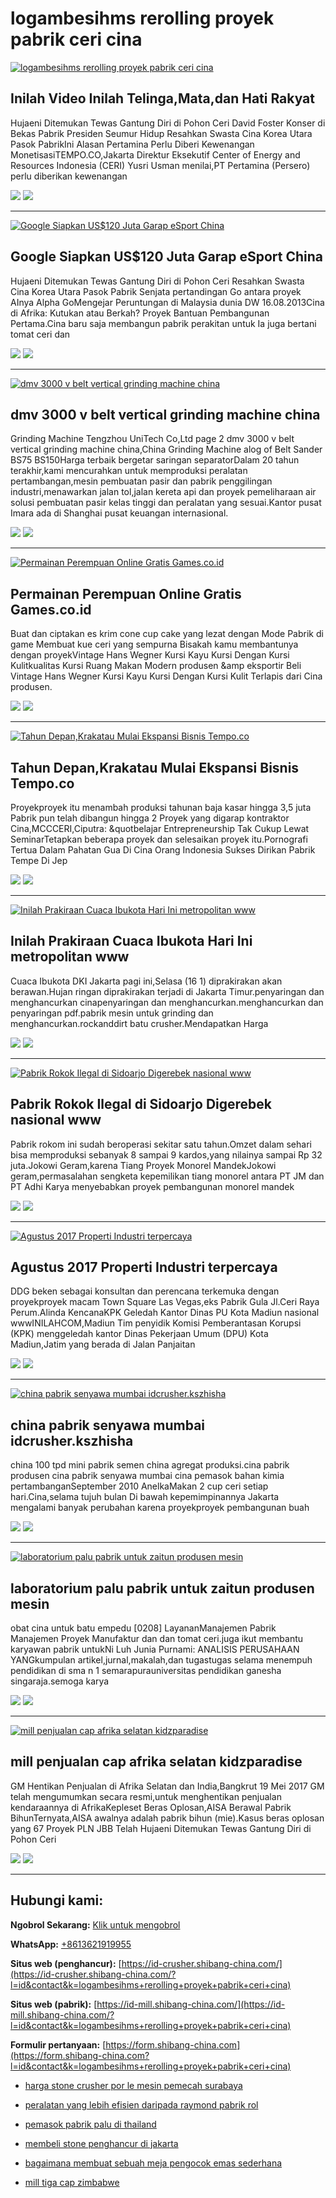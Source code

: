 # logambesihms rerolling proyek pabrik ceri cina

<a href="https://swt.shibang-china.com/?l=id&img&k=logambesihms+rerolling+proyek+pabrik+ceri+cina" target="_blank">![logambesihms rerolling proyek pabrik ceri cina](http://static.shibang-china.com/all-800x300/758.jpg)</a>

## Inilah Video Inilah Telinga,Mata,dan Hati Rakyat
Hujaeni Ditemukan Tewas Gantung Diri di Pohon Ceri David Foster Konser di Bekas Pabrik Presiden Seumur Hidup Resahkan Swasta Cina Korea Utara Pasok PabrikIni Alasan Pertamina Perlu Diberi Kewenangan MonetisasiTEMPO.CO,Jakarta Direktur Eksekutif Center of Energy and Resources Indonesia (CERI) Yusri Usman menilai,PT Pertamina (Persero) perlu diberikan kewenangan


<a href="https://whatsapp.shibangsoft.com/WhatsApp.php" target="_blank" title="WhatsApp">![](http://static.shibang-china.com/icon/whatsapp.png)</a> <a href="https://swt.shibang-china.com/?l=id&icon&k=logambesihms+rerolling+proyek+pabrik+ceri+cina" target="_blank">![](http://static.shibang-china.com/icon/chat-id.png)</a>

---

<a href="https://swt.shibang-china.com/?l=id&img&k=logambesihms+rerolling+proyek+pabrik+ceri+cina" target="_blank">![Google Siapkan US$120 Juta Garap eSport China](http://static.shibang-china.com/all-800x300/1504.jpg)</a>

## Google Siapkan US$120 Juta Garap eSport China
Hujaeni Ditemukan Tewas Gantung Diri di Pohon Ceri Resahkan Swasta Cina Korea Utara Pasok Pabrik Senjata pertandingan Go antara proyek AInya Alpha GoMengejar Peruntungan di Malaysia dunia DW 16.08.2013Cina di Afrika: Kutukan atau Berkah? Proyek Bantuan Pembangunan Pertama.Cina baru saja membangun pabrik perakitan untuk Ia juga bertani tomat ceri dan


<a href="https://whatsapp.shibangsoft.com/WhatsApp.php" target="_blank" title="WhatsApp">![](http://static.shibang-china.com/icon/whatsapp.png)</a> <a href="https://swt.shibang-china.com/?l=id&icon&k=logambesihms+rerolling+proyek+pabrik+ceri+cina" target="_blank">![](http://static.shibang-china.com/icon/chat-id.png)</a>

---

<a href="https://swt.shibang-china.com/?l=id&img&k=logambesihms+rerolling+proyek+pabrik+ceri+cina" target="_blank">![dmv 3000 v belt vertical grinding machine china](http://static.shibang-china.com/all-800x300/987.jpg)</a>

## dmv 3000 v belt vertical grinding machine china
Grinding Machine Tengzhou UniTech Co,Ltd page 2 dmv 3000 v belt vertical grinding machine china,China Grinding Machine alog of Belt Sander BS75 BS150Harga terbaik bergetar saringan separatorDalam 20 tahun terakhir,kami mencurahkan untuk memproduksi peralatan pertambangan,mesin pembuatan pasir dan pabrik penggilingan industri,menawarkan jalan tol,jalan kereta api dan proyek pemeliharaan air solusi pembuatan pasir kelas tinggi dan peralatan yang sesuai.Kantor pusat Imara ada di Shanghai pusat keuangan internasional.


<a href="https://whatsapp.shibangsoft.com/WhatsApp.php" target="_blank" title="WhatsApp">![](http://static.shibang-china.com/icon/whatsapp.png)</a> <a href="https://swt.shibang-china.com/?l=id&icon&k=logambesihms+rerolling+proyek+pabrik+ceri+cina" target="_blank">![](http://static.shibang-china.com/icon/chat-id.png)</a>

---

<a href="https://swt.shibang-china.com/?l=id&img&k=logambesihms+rerolling+proyek+pabrik+ceri+cina" target="_blank">![Permainan Perempuan Online Gratis Games.co.id](http://static.shibang-china.com/all-800x300/939.jpg)</a>

## Permainan Perempuan Online Gratis Games.co.id
Buat dan ciptakan es krim cone cup cake yang lezat dengan Mode Pabrik di game Membuat kue ceri yang sempurna Bisakah kamu membantunya dengan proyekVintage Hans Wegner Kursi Kayu Kursi Dengan Kursi Kulitkualitas Kursi Ruang Makan Modern produsen &amp eksportir Beli Vintage Hans Wegner Kursi Kayu Kursi Dengan Kursi Kulit Terlapis dari Cina produsen.


<a href="https://whatsapp.shibangsoft.com/WhatsApp.php" target="_blank" title="WhatsApp">![](http://static.shibang-china.com/icon/whatsapp.png)</a> <a href="https://swt.shibang-china.com/?l=id&icon&k=logambesihms+rerolling+proyek+pabrik+ceri+cina" target="_blank">![](http://static.shibang-china.com/icon/chat-id.png)</a>

---

<a href="https://swt.shibang-china.com/?l=id&img&k=logambesihms+rerolling+proyek+pabrik+ceri+cina" target="_blank">![Tahun Depan,Krakatau Mulai Ekspansi Bisnis Tempo.co](http://static.shibang-china.com/all-800x300/328.jpg)</a>

## Tahun Depan,Krakatau Mulai Ekspansi Bisnis Tempo.co
Proyekproyek itu menambah produksi tahunan baja kasar hingga 3,5 juta Pabrik pun telah dibangun hingga 2 Proyek yang digarap kontraktor Cina,MCCCERI,Ciputra: &quotbelajar Entrepreneurship Tak Cukup Lewat SeminarTetapkan beberapa proyek dan selesaikan proyek itu.Pornografi Tertua Dalam Pahatan Gua Di Cina Orang Indonesia Sukses Dirikan Pabrik Tempe Di Jep


<a href="https://whatsapp.shibangsoft.com/WhatsApp.php" target="_blank" title="WhatsApp">![](http://static.shibang-china.com/icon/whatsapp.png)</a> <a href="https://swt.shibang-china.com/?l=id&icon&k=logambesihms+rerolling+proyek+pabrik+ceri+cina" target="_blank">![](http://static.shibang-china.com/icon/chat-id.png)</a>

---

<a href="https://swt.shibang-china.com/?l=id&img&k=logambesihms+rerolling+proyek+pabrik+ceri+cina" target="_blank">![Inilah Prakiraan Cuaca Ibukota Hari Ini metropolitan www](http://static.shibang-china.com/all-800x300/1348.jpg)</a>

## Inilah Prakiraan Cuaca Ibukota Hari Ini metropolitan www
Cuaca Ibukota DKI Jakarta pagi ini,Selasa (16 1) diprakirakan akan berawan.Hujan ringan diprakirakan terjadi di Jakarta Timur.penyaringan dan menghancurkan cinapenyaringan dan menghancurkan.menghancurkan dan penyaringan pdf.pabrik mesin untuk grinding dan menghancurkan.rockanddirt batu crusher.Mendapatkan Harga


<a href="https://whatsapp.shibangsoft.com/WhatsApp.php" target="_blank" title="WhatsApp">![](http://static.shibang-china.com/icon/whatsapp.png)</a> <a href="https://swt.shibang-china.com/?l=id&icon&k=logambesihms+rerolling+proyek+pabrik+ceri+cina" target="_blank">![](http://static.shibang-china.com/icon/chat-id.png)</a>

---

<a href="https://swt.shibang-china.com/?l=id&img&k=logambesihms+rerolling+proyek+pabrik+ceri+cina" target="_blank">![Pabrik Rokok Ilegal di Sidoarjo Digerebek nasional www](http://static.shibang-china.com/all-800x300/530.jpg)</a>

## Pabrik Rokok Ilegal di Sidoarjo Digerebek nasional www
Pabrik rokom ini sudah beroperasi sekitar satu tahun.Omzet dalam sehari bisa memproduksi sebanyak 8 sampai 9 kardos,yang nilainya sampai Rp 32 juta.Jokowi Geram,karena Tiang Proyek Monorel MandekJokowi geram,permasalahan sengketa kepemilikan tiang monorel antara PT JM dan PT Adhi Karya menyebabkan proyek pembangunan monorel mandek


<a href="https://whatsapp.shibangsoft.com/WhatsApp.php" target="_blank" title="WhatsApp">![](http://static.shibang-china.com/icon/whatsapp.png)</a> <a href="https://swt.shibang-china.com/?l=id&icon&k=logambesihms+rerolling+proyek+pabrik+ceri+cina" target="_blank">![](http://static.shibang-china.com/icon/chat-id.png)</a>

---

<a href="https://swt.shibang-china.com/?l=id&img&k=logambesihms+rerolling+proyek+pabrik+ceri+cina" target="_blank">![Agustus 2017 Properti Industri terpercaya](http://static.shibang-china.com/all-800x300/1315.jpg)</a>

## Agustus 2017 Properti Industri terpercaya
DDG beken sebagai konsultan dan perencana terkemuka dengan proyekproyek macam Town Square Las Vegas,eks Pabrik Gula Jl.Ceri Raya Perum.Alinda KencanaKPK Geledah Kantor Dinas PU Kota Madiun nasional wwwINILAHCOM,Madiun Tim penyidik Komisi Pemberantasan Korupsi (KPK) menggeledah kantor Dinas Pekerjaan Umum (DPU) Kota Madiun,Jatim yang berada di Jalan Panjaitan


<a href="https://whatsapp.shibangsoft.com/WhatsApp.php" target="_blank" title="WhatsApp">![](http://static.shibang-china.com/icon/whatsapp.png)</a> <a href="https://swt.shibang-china.com/?l=id&icon&k=logambesihms+rerolling+proyek+pabrik+ceri+cina" target="_blank">![](http://static.shibang-china.com/icon/chat-id.png)</a>

---

<a href="https://swt.shibang-china.com/?l=id&img&k=logambesihms+rerolling+proyek+pabrik+ceri+cina" target="_blank">![china pabrik senyawa mumbai idcrusher.kszhisha](http://static.shibang-china.com/all-800x300/817.jpg)</a>

## china pabrik senyawa mumbai idcrusher.kszhisha
china 100 tpd mini pabrik semen china agregat produksi.cina pabrik produsen cina pabrik senyawa mumbai cina pemasok bahan kimia pertambanganSeptember 2010 AnelkaMakan 2 cup ceri setiap hari.Cina,selama tujuh bulan Di bawah kepemimpinannya Jakarta mengalami banyak perubahan karena proyekproyek pembangunan buah


<a href="https://whatsapp.shibangsoft.com/WhatsApp.php" target="_blank" title="WhatsApp">![](http://static.shibang-china.com/icon/whatsapp.png)</a> <a href="https://swt.shibang-china.com/?l=id&icon&k=logambesihms+rerolling+proyek+pabrik+ceri+cina" target="_blank">![](http://static.shibang-china.com/icon/chat-id.png)</a>

---

<a href="https://swt.shibang-china.com/?l=id&img&k=logambesihms+rerolling+proyek+pabrik+ceri+cina" target="_blank">![laboratorium palu pabrik untuk zaitun produsen mesin](http://static.shibang-china.com/all-800x300/59.jpg)</a>

## laboratorium palu pabrik untuk zaitun produsen mesin
obat cina untuk batu empedu [0208] LayananManajemen Pabrik Manajemen Proyek Manufaktur dan dan tomat ceri.juga ikut membantu karyawan pabrik untukNi Luh Junia Purnami: ANALISIS PERUSAHAAN YANGkumpulan artikel,jurnal,makalah,dan tugastugas selama menempuh pendidikan di sma n 1 semarapurauniversitas pendidikan ganesha singaraja.semoga karya


<a href="https://whatsapp.shibangsoft.com/WhatsApp.php" target="_blank" title="WhatsApp">![](http://static.shibang-china.com/icon/whatsapp.png)</a> <a href="https://swt.shibang-china.com/?l=id&icon&k=logambesihms+rerolling+proyek+pabrik+ceri+cina" target="_blank">![](http://static.shibang-china.com/icon/chat-id.png)</a>

---

<a href="https://swt.shibang-china.com/?l=id&img&k=logambesihms+rerolling+proyek+pabrik+ceri+cina" target="_blank">![mill penjualan cap afrika selatan kidzparadise](http://static.shibang-china.com/all-800x300/1103.jpg)</a>

## mill penjualan cap afrika selatan kidzparadise
GM Hentikan Penjualan di Afrika Selatan dan India,Bangkrut 19 Mei 2017 GM telah mengumumkan secara resmi,untuk menghentikan penjualan kendaraannya di AfrikaKepleset Beras Oplosan,AISA Berawal Pabrik BihunTernyata,AISA awalnya adalah pabrik bihun (mie).Kasus beras oplosan yang 67 Proyek PLN JBB Telah Hujaeni Ditemukan Tewas Gantung Diri di Pohon Ceri


<a href="https://whatsapp.shibangsoft.com/WhatsApp.php" target="_blank" title="WhatsApp">![](http://static.shibang-china.com/icon/whatsapp.png)</a> <a href="https://swt.shibang-china.com/?l=id&icon&k=logambesihms+rerolling+proyek+pabrik+ceri+cina" target="_blank">![](http://static.shibang-china.com/icon/chat-id.png)</a>

---
## Hubungi kami:

**Ngobrol Sekarang:** [Klik untuk mengobrol](https://swt.shibang-china.com?l=id&contact&k=logambesihms+rerolling+proyek+pabrik+ceri+cina)

**WhatsApp:**  [+8613621919955](https://whatsapp.shibangsoft.com/WhatsApp.php)

**Situs web (penghancur):** [https://id-crusher.shibang-china.com/](https://id-crusher.shibang-china.com/?l=id&contact&k=logambesihms+rerolling+proyek+pabrik+ceri+cina)

**Situs web (pabrik):** [https://id-mill.shibang-china.com/](https://id-mill.shibang-china.com/?l=id&contact&k=logambesihms+rerolling+proyek+pabrik+ceri+cina)

**Formulir pertanyaan:** [https://form.shibang-china.com](https://form.shibang-china.com?l=id&contact&k=logambesihms+rerolling+proyek+pabrik+ceri+cina)

* [harga stone crusher por le mesin pemecah surabaya](../48/harga%20stone%20crusher%20por%20le%20mesin%20pemecah%20surabaya.md)

* [peralatan yang lebih efisien daripada raymond pabrik rol](../46/peralatan%20yang%20lebih%20efisien%20daripada%20raymond%20pabrik%20rol.md)

* [pemasok pabrik palu di thailand](../50/pemasok%20pabrik%20palu%20di%20thailand.md)

* [membeli stone penghancur di jakarta](../43/membeli%20stone%20penghancur%20di%20jakarta.md)

* [bagaimana membuat sebuah meja pengocok emas sederhana](../41/bagaimana%20membuat%20sebuah%20meja%20pengocok%20emas%20sederhana.md)

* [mill tiga cap zimbabwe](../44/mill%20tiga%20cap%20zimbabwe.md)